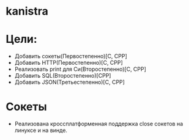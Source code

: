 # kanistra

# Цели:
- Добавить сокеты(Первостепенно)[C, CPP]
- Добавить HTTP(Первостепенно)[C, CPP]
- Реализовать print для Си(Второстепенно)[C, CPP]
- Добавить SQL(Второстепенно)[CPP]
- Добавить JSON(Третьестепенно)[C, CPP]

# Сокеты
- Реализована кроссплатформенная поддержка close сокетов на линуксе и на винде.
